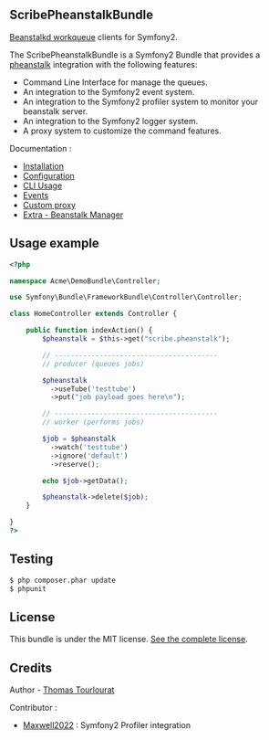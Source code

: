 ## ScribePheanstalkBundle

[Beanstalkd workqueue](http://kr.github.com/beanstalkd/) clients for Symfony2.

The ScribePheanstalkBundle is a Symfony2 Bundle that provides a [pheanstalk](https://github.com/pda/pheanstalk) integration with the following features:
* Command Line Interface for manage the queues.
* An integration to the Symfony2 event system.
* An integration to the Symfony2 profiler system to monitor your beanstalk server.
* An integration to the Symfony2 logger system.
* A proxy system to customize the command features.


Documentation :
- [Installation](https://github.com/armetiz/ScribePheanstalkBundle/blob/master/Resources/doc/1-installation.md)
- [Configuration](https://github.com/armetiz/ScribePheanstalkBundle/blob/master/Resources/doc/2-configuration.md)
- [CLI Usage](https://github.com/armetiz/ScribePheanstalkBundle/blob/master/Resources/doc/3-cli.md)
- [Events](https://github.com/armetiz/ScribePheanstalkBundle/blob/master/Resources/doc/4-events.md)
- [Custom proxy](https://github.com/armetiz/ScribePheanstalkBundle/blob/master/Resources/doc/5-custom-proxy.md)
- [Extra - Beanstalk Manager](https://github.com/armetiz/ScribePheanstalkBundle/blob/master/Resources/doc/extra-beanstalk-manager.md)

## Usage example

```php
<?php

namespace Acme\DemoBundle\Controller;

use Symfony\Bundle\FrameworkBundle\Controller\Controller;

class HomeController extends Controller {

    public function indexAction() {
        $pheanstalk = $this->get("scribe.pheanstalk");

        // ----------------------------------------
        // producer (queues jobs)

        $pheanstalk
          ->useTube('testtube')
          ->put("job payload goes here\n");

        // ----------------------------------------
        // worker (performs jobs)

        $job = $pheanstalk
          ->watch('testtube')
          ->ignore('default')
          ->reserve();

        echo $job->getData();

        $pheanstalk->delete($job);
    }

}
?>
```

## Testing

```bash
$ php composer.phar update
$ phpunit
```

## License

This bundle is under the MIT license. [See the complete license](https://github.com/armetiz/ScribePheanstalkBundle/blob/master/LICENSE).

## Credits

Author - [Thomas Tourlourat](http://www.armetiz.info)

Contributor :
* [Maxwell2022](https://github.com/Maxwell2022) : Symfony2 Profiler integration
